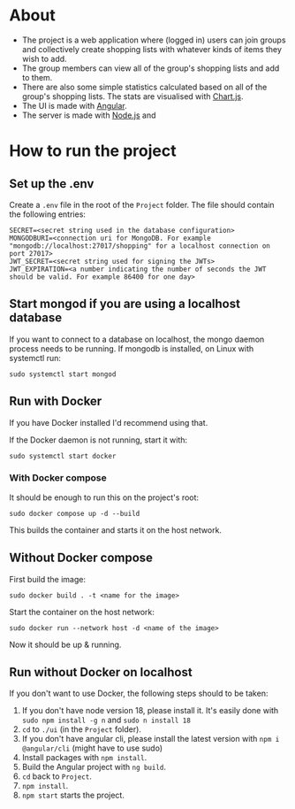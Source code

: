 # About

- The project is a web application where (logged in) users can join groups and collectively create shopping lists with whatever kinds of items they wish to add.
- The group members can view all of the group's shopping lists and add to them.
- There are also some simple statistics calculated based on all of the group's shopping lists. The stats are visualised with [Chart.js](https://www.chartjs.org/docs/latest/).
- The UI is made with [Angular](https://angular.io/).
- The server is made with [Node.js](https://nodejs.org/en) and 

# How to run the project 

## Set up the .env

Create a `.env` file in the root of the `Project` folder. The file should contain the following entries:
```
SECRET=<secret string used in the database configuration>
MONGODBURI=<connection uri for MongoDB. For example "mongodb://localhost:27017/shopping" for a localhost connection on port 27017> 
JWT_SECRET=<secret string used for signing the JWTs>
JWT_EXPIRATION=<a number indicating the number of seconds the JWT should be valid. For example 86400 for one day>
```

## Start mongod if you are using a localhost database

If you want to connect to a database on localhost, the mongo daemon process needs to be running. If mongodb is installed, on Linux with systemctl run:
```
sudo systemctl start mongod
```

## Run with Docker

If you have Docker installed I'd recommend using that.

If the Docker daemon is not running, start it with:
```
sudo systemctl start docker
```

### With Docker compose

It should be enough to run this on the project's root:
```
sudo docker compose up -d --build
```
This builds the container and starts it on the host network.

## Without Docker compose

First build the image:
```
sudo docker build . -t <name for the image>
```
Start the container on the host network:
```
sudo docker run --network host -d <name of the image>
```
Now it should be up & running.

## Run without Docker on localhost

If you don't want to use Docker, the following steps should to be taken:
1. If you don't have node version 18, please install it. It's easily done with `sudo npm install -g n` and `sudo n install 18`
2. `cd` to `./ui` (in the `Project` folder).
3. If you don't have angular cli, please install the latest version with `npm i @angular/cli` (might have to use sudo)
4. Install packages with `npm install`. 
5. Build the Angular project with `ng build`.
6. `cd` back to `Project`.
7. `npm install`.
8. `npm start` starts the project.